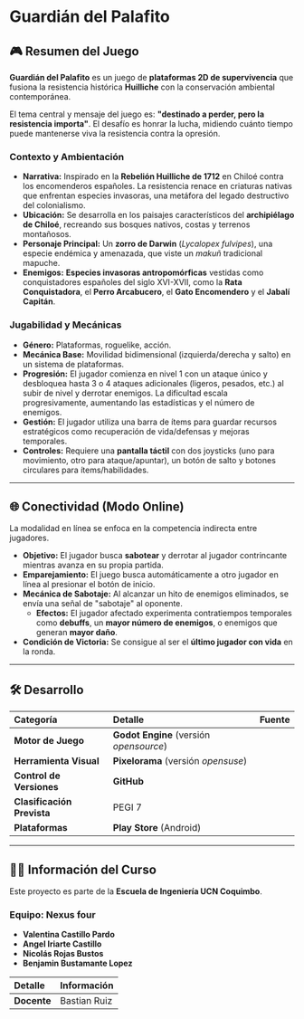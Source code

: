 # Guardián del Palafito

## 🎮 Resumen del Juego

**Guardián del Palafito** es un juego de **plataformas 2D de supervivencia** que fusiona la resistencia histórica **Huilliche** con la conservación ambiental contemporánea.

El tema central y mensaje del juego es: **"destinado a perder, pero la resistencia importa"**. El desafío es honrar la lucha, midiendo cuánto tiempo puede mantenerse viva la resistencia contra la opresión.

### Contexto y Ambientación
* **Narrativa:** Inspirado en la **Rebelión Huilliche de 1712** en Chiloé contra los encomenderos españoles. La resistencia renace en criaturas nativas que enfrentan especies invasoras, una metáfora del legado destructivo del colonialismo.
* **Ubicación:** Se desarrolla en los paisajes característicos del **archipiélago de Chiloé**, recreando sus bosques nativos, costas y terrenos montañosos.
* **Personaje Principal:** Un **zorro de Darwin** (*Lycalopex fulvipes*), una especie endémica y amenazada, que viste un *makuñ* tradicional mapuche.
* **Enemigos:** **Especies invasoras antropomórficas** vestidas como conquistadores españoles del siglo XVI-XVII, como la **Rata Conquistadora**, el **Perro Arcabucero**, el **Gato Encomendero** y el **Jabalí Capitán**.

### Jugabilidad y Mecánicas
* **Género:** Plataformas, roguelike, acción.
* **Mecánica Base:** Movilidad bidimensional (izquierda/derecha y salto) en un sistema de plataformas.
* **Progresión:** El jugador comienza en nivel 1 con un ataque único y desbloquea hasta 3 o 4 ataques adicionales (ligeros, pesados, etc.) al subir de nivel y derrotar enemigos. La dificultad escala progresivamente, aumentando las estadísticas y el número de enemigos.
* **Gestión:** El jugador utiliza una barra de ítems para guardar recursos estratégicos como recuperación de vida/defensas y mejoras temporales.
* **Controles:** Requiere una **pantalla táctil** con dos joysticks (uno para movimiento, otro para ataque/apuntar), un botón de salto y botones circulares para ítems/habilidades.

---

## 🌐 Conectividad (Modo Online)

La modalidad en línea se enfoca en la competencia indirecta entre jugadores.

* **Objetivo:** El jugador busca **sabotear** y derrotar al jugador contrincante mientras avanza en su propia partida.
* **Emparejamiento:** El juego busca automáticamente a otro jugador en línea al presionar el botón de inicio.
* **Mecánica de Sabotaje:** Al alcanzar un hito de enemigos eliminados, se envía una señal de "sabotaje" al oponente.
    * **Efectos:** El jugador afectado experimenta contratiempos temporales como **debuffs**, un **mayor número de enemigos**, o enemigos que generan **mayor daño**.
* **Condición de Victoria:** Se consigue al ser el **último jugador con vida** en la ronda.

---

## 🛠️ Desarrollo

| Categoría | Detalle | Fuente |
| :--- | :--- | :--- |
| **Motor de Juego** | **Godot Engine** (versión *opensource*) |
| **Herramienta Visual** | **Pixelorama** (versión *opensuse*) |
| **Control de Versiones** | **GitHub** |
| **Clasificación Prevista** | PEGI 7 |
| **Plataformas** | **Play Store** (Android) |

---

## 👨‍🏫 Información del Curso
 Este proyecto es parte de la **Escuela de Ingeniería UCN Coquimbo**.

### Equipo: Nexus four
* **Valentina Castillo Pardo**
* **Angel Iriarte Castillo**
* **Nicolás Rojas Bustos**
* **Benjamin Bustamante Lopez**

| Detalle | Información |
| :--- | :--- |
| **Docente** | Bastian Ruiz |